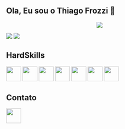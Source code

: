 ## Ola, Eu sou o Thiago Frozzi 👋
<p align="center">
  <img src="https://media.giphy.com/media/xdHXIrM5Uz1UA/giphy.gif?cid=790b761170ed85e62f651ad1f7da127bcf3539d89086f4da&rid=giphy.gif&ct=g">
</p>

<div style="display: inline">
 <img src="https://github-readme-stats.vercel.app/api?username=thiagox10&theme=tokyonight&show_icons=true)">
 <img src="https://github-readme-stats.vercel.app/api/top-langs/?username=thiagox10&theme=tokyonight&layout=compact">
</div>

## HardSkills 
<div style="display: inline_block">
  <img width="40" src="https://cdn.jsdelivr.net/gh/devicons/devicon/icons/html5/html5-original.svg" />
  <img width="40" src="https://cdn.jsdelivr.net/gh/devicons/devicon/icons/css3/css3-original.svg" />
  <img width="40" src="https://cdn.jsdelivr.net/gh/devicons/devicon/icons/javascript/javascript-original.svg" />
  <img width="40" src="https://cdn.jsdelivr.net/gh/devicons/devicon/icons/react/react-original.svg" />
  <img width="40" src="https://cdn.jsdelivr.net/gh/devicons/devicon/icons/redux/redux-original.svg" />
  <img width="40" src="https://cdn.jsdelivr.net/gh/devicons/devicon/icons/jest/jest-plain.svg" />
  <img width="40" src="https://cdn.jsdelivr.net/gh/devicons/devicon/icons/mysql/mysql-original-wordmark.svg" />
</div>

## Contato 
<a href='https://www.linkedin.com/in/thiagofrozzi/' target='_blanck'><img width="40" src="https://cdn.jsdelivr.net/gh/devicons/devicon/icons/linkedin/linkedin-original.svg" />
  
